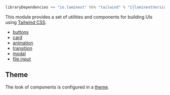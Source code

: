 ```scala
libraryDependencies += "io.laminext" %%% "tailwind" % "{{laminextVersion}}"
```

This module provides a set of utilities and components for building UIs using [Tailwind CSS](https://tailwindcss.com/).

* [buttons](/tailwind/buttons)
* [card](/tailwind/card)
* [animation](/tailwind/animation)
* [transition](/tailwind/transition)
* [modal](/tailwind/modal)
* [file input](/tailwind/file-input)

## Theme

The look of components is configured in a [theme](/tailwind/theme).
